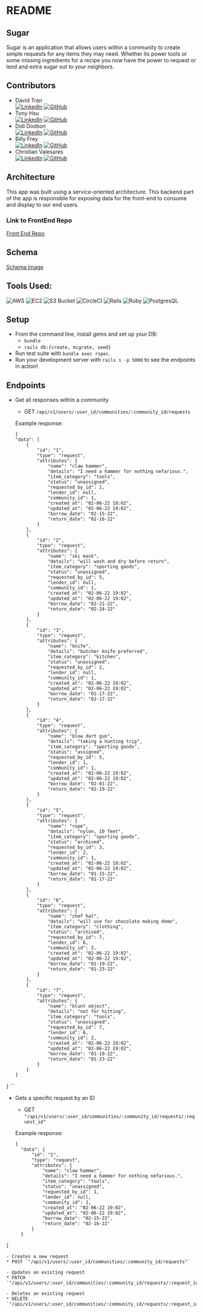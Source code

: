 # README

Sugar
-------------------------------------------
Sugar is an application that allows users within a community to create simple requests for any items they may need. Whether its power tools or some missing ingredients for a recipe you now have the power to request or lend and extra sugar out to your neighbors.  

## Contributors
- David Tran  
[![LinkedIn](https://img.shields.io/badge/linkedin-%230077B5.svg?style=for-the-badge&logo=linkedin&logoColor=white)](https://www.linkedin.com/in/david-tran7/) [![GitHub](https://img.shields.io/badge/github-%23121011.svg?style=for-the-badge&logo=github&logoColor=white)](https://github.com/isleofyou)  
- Tony Hsu  
[![LinkedIn](https://img.shields.io/badge/linkedin-%230077B5.svg?style=for-the-badge&logo=linkedin&logoColor=white)](https://www.linkedin.com/in/tonydhsu/) [![GitHub](https://img.shields.io/badge/github-%23121011.svg?style=for-the-badge&logo=github&logoColor=white)](https://github.com/tonydhsu)  
- Didi Dodson  
[![LinkedIn](https://img.shields.io/badge/linkedin-%230077B5.svg?style=for-the-badge&logo=linkedin&logoColor=white)](https://www.linkedin.com/in/didi-dodson) [![GitHub](https://img.shields.io/badge/github-%23121011.svg?style=for-the-badge&logo=github&logoColor=white)](https://github.com/DidiDodson)  
- Billy Frey   
[![LinkedIn](https://img.shields.io/badge/linkedin-%230077B5.svg?style=for-the-badge&logo=linkedin&logoColor=white)](https://www.linkedin.com/in/william-frey/) [![GitHub](https://img.shields.io/badge/github-%23121011.svg?style=for-the-badge&logo=github&logoColor=white)](https://github.com/bfrey08)  
- Christian Valesares  
[![LinkedIn](https://img.shields.io/badge/linkedin-%230077B5.svg?style=for-the-badge&logo=linkedin&logoColor=white)](https://www.linkedin.com/in/christian-valesares/) [![GitHub](https://img.shields.io/badge/github-%23121011.svg?style=for-the-badge&logo=github&logoColor=white)](https://github.com/cvalesares)

## Architecture

This app was built using a service-oriented architecture. This backend part of the app is responsible for exposing data for the front-end to consume and display to our end users.
### Link to FrontEnd Repo
[Front End Repo](https://github.com/2108-Sugar/Sugar_FE)

## Schema
[Schema Image](https://imgur.com/a/UBgNZ3u)

## Tools Used:

![AWS](https://img.shields.io/badge/AWS-orange)
![EC2](https://img.shields.io/badge/EC2-orange)
![S3 Bucket](https://img.shields.io/badge/S3_Bucket-orange)
![CircleCI](https://img.shields.io/badge/Circle_CI-lightgrey)
![Rails](https://img.shields.io/badge/Rails-6.1.4.4-red)
![Ruby](https://img.shields.io/badge/Ruby-2.7.2-red)
![PostgresQL](https://img.shields.io/badge/PostgresQL-brightgreen)

## Setup

* From the command line, install gems and set up your DB:
    * `bundle`
    * `rails db:{create, migrate, seed}`
* Run test suite with `bundle exec rspec`.
* Run your development server with `rails s -p 5000` to see the endpoints in action!

## Endpoints
- Get all responses within a community
    *  GET `/api/v1/users/:user_id/communities/:community_id/requests`

    Example response:
    ```
    {
    "data": [
        {
            "id": "1",
            "type": "request",
            "attributes": {
                "name": "claw hammer",
                "details": "I need a hammer for nothing nefarious.",
                "item_category": "tools",
                "status": "unassigned",
                "requested_by_id": 1,
                "lender_id": null,
                "community_id": 1,
                "created_at": "02-06-22 19:02",
                "updated_at": "02-06-22 19:02",
                "borrow_date": "02-15-22",
                "return_date": "02-16-22"
            }
        },
        {
            "id": "2",
            "type": "request",
            "attributes": {
                "name": "ski mask",
                "details": "will wash and dry before return",
                "item_category": "sporting goods",
                "status": "unassigned",
                "requested_by_id": 5,
                "lender_id": null,
                "community_id": 1,
                "created_at": "02-06-22 19:02",
                "updated_at": "02-06-22 19:02",
                "borrow_date": "02-21-22",
                "return_date": "02-24-22"
            }
        },
        {
            "id": "3",
            "type": "request",
            "attributes": {
                "name": "knife",
                "details": "butcher knife preferred",
                "item_category": "kitchen",
                "status": "unassigned",
                "requested_by_id": 2,
                "lender_id": null,
                "community_id": 1,
                "created_at": "02-06-22 19:02",
                "updated_at": "02-06-22 19:02",
                "borrow_date": "02-17-22",
                "return_date": "02-17-22"
            }
        },
        {
            "id": "4",
            "type": "request",
            "attributes": {
                "name": "blow dart gun",
                "details": "taking a hunting trip",
                "item_category": "sporting goods",
                "status": "assigned",
                "requested_by_id": 5,
                "lender_id": 1,
                "community_id": 1,
                "created_at": "02-06-22 19:02",
                "updated_at": "02-06-22 19:02",
                "borrow_date": "02-01-22",
                "return_date": "02-19-22"
            }
        },
        {
            "id": "5",
            "type": "request",
            "attributes": {
                "name": "rope",
                "details": "nylon, 10 feet",
                "item_category": "sporting goods",
                "status": "archived",
                "requested_by_id": 3,
                "lender_id": 2,
                "community_id": 1,
                "created_at": "02-06-22 19:02",
                "updated_at": "02-06-22 19:02",
                "borrow_date": "01-15-22",
                "return_date": "01-17-22"
            }
        },
        {
            "id": "6",
            "type": "request",
            "attributes": {
                "name": "chef hat",
                "details": "will use for chocolate making demo",
                "item_category": "clothing",
                "status": "archived",
                "requested_by_id": 7,
                "lender_id": 6,
                "community_id": 2,
                "created_at": "02-06-22 19:02",
                "updated_at": "02-06-22 19:02",
                "borrow_date": "01-19-22",
                "return_date": "01-23-22"
            }
        },
        {
            "id": "7",
            "type": "request",
            "attributes": {
                "name": "blunt object",
                "details": "not for hitting",
                "item_category": "tools",
                "status": "unassigned",
                "requested_by_id": 7,
                "lender_id": 6,
                "community_id": 2,
                "created_at": "02-06-22 19:02",
                "updated_at": "02-06-22 19:02",
                "borrow_date": "01-19-22",
                "return_date": "01-23-22"
            }
        }
    ]
}
    ```
- Gets a specific request by an ID
  * GET `"/api/v1/users/:user_id/communities/:community_id/requests/:request_id"`

  Example response:
  ```
  {
    "data": {
        "id": "1",
        "type": "request",
        "attributes": {
            "name": "claw hammer",
            "details": "I need a hammer for nothing nefarious.",
            "item_category": "tools",
            "status": "unassigned",
            "requested_by_id": 1,
            "lender_id": null,
            "community_id": 1,
            "created_at": "02-06-22 19:02",
            "updated_at": "02-06-22 19:02",
            "borrow_date": "02-15-22",
            "return_date": "02-16-22"
        }
    }
}
  ```
- Creates a new request
  * POST `"/api/v1/users/:user_id/communities/:community_id/requests"`

- Updates an existing request
  * PATCH `"/api/v1/users/:user_id/communities/:community_id/requests/:request_id`

- Deletes an existing request
  * DELETE `"/api/v1/users/:user_id/communities/:community_id/requests/:request_id"`

